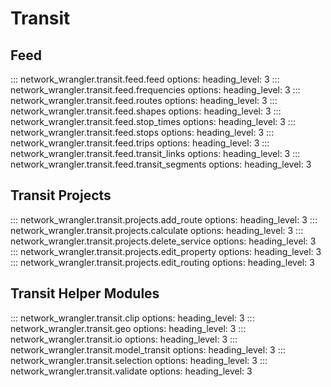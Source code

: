 # Transit

## Feed

::: network_wrangler.transit.feed.feed
    options:
        heading_level: 3
::: network_wrangler.transit.feed.frequencies
    options:
        heading_level: 3
::: network_wrangler.transit.feed.routes
    options:
        heading_level: 3
::: network_wrangler.transit.feed.shapes
    options:
        heading_level: 3
::: network_wrangler.transit.feed.stop_times
    options:
        heading_level: 3
::: network_wrangler.transit.feed.stops
    options:
        heading_level: 3
::: network_wrangler.transit.feed.trips
    options:
        heading_level: 3
::: network_wrangler.transit.feed.transit_links
    options:
        heading_level: 3
::: network_wrangler.transit.feed.transit_segments
    options:
        heading_level: 3

## Transit Projects

::: network_wrangler.transit.projects.add_route
    options:
        heading_level: 3
::: network_wrangler.transit.projects.calculate
    options:
        heading_level: 3
::: network_wrangler.transit.projects.delete_service
    options:
        heading_level: 3
::: network_wrangler.transit.projects.edit_property
    options:
        heading_level: 3
::: network_wrangler.transit.projects.edit_routing
    options:
        heading_level: 3

## Transit Helper Modules

::: network_wrangler.transit.clip
    options:
        heading_level: 3
::: network_wrangler.transit.geo
    options:
        heading_level: 3
::: network_wrangler.transit.io
    options:
        heading_level: 3
::: network_wrangler.transit.model_transit
    options:
        heading_level: 3
::: network_wrangler.transit.selection
    options:
        heading_level: 3
::: network_wrangler.transit.validate
    options:
        heading_level: 3